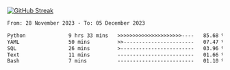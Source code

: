 [![GitHub Streak](https://streak-stats.demolab.com?user=renren-017&theme=sea&hide_border=true&background=DD272700)](https://git.io/streak-stats)

<!--START_SECTION:waka-->

```txt
From: 28 November 2023 - To: 05 December 2023

Python              9 hrs 33 mins   >>>>>>>>>>>>>>>>>>>>>----   85.68 %
YAML                50 mins         >>-----------------------   07.47 %
SQL                 26 mins         >------------------------   03.96 %
Text                11 mins         -------------------------   01.66 %
Bash                7 mins          -------------------------   01.10 %
```

<!--END_SECTION:waka-->
